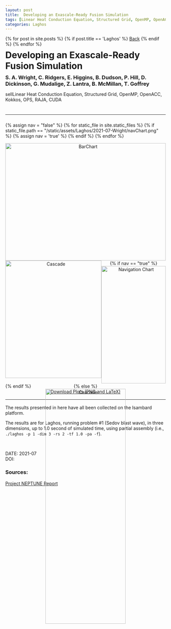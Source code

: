 ```yaml
---
layout: post
title:  Developing an Exascale-Ready Fusion Simulation
tags: [Linear Heat Conduction Equation, Structured Grid, OpenMP, OpenACC, Kokkos, OPS, RAJA, CUDA]
categories: Laghos
---
```

<link rel="stylesheet" href="https://fonts.googleapis.com/css2?family=Material+Symbols+Outlined:opsz,wght,FILL,GRAD@20,400,0,0" />
{% for post in site.posts %}
  {% if post.title == 'Laghos' %}
<a href="{{ site.baseurl }}{{ post.url }}">Back</a>
{% endif %}
{% endfor %}
<div class="dataHeader">
<h1 style="margin-top:9px;margin-bottom:0px;">Developing an Exascale-Ready Fusion Simulation</h1>
<h3 style="margin-top:9px;margin-bottom:0px;">S. A. Wright, C. Ridgers, E. Higgins, B. Dudson, P. Hill, D. Dickinson, G. Mudalige, Z. Lantra, B. McMillan, T. Goffrey</h3>
<s><p style="display: inline-block;"><span class="material-symbols-outlined">
sell</span>Linear Heat Conduction Equation, Structured Grid, OpenMP, OpenACC, Kokkos, OPS, RAJA, CUDA</p></s>
</div>
<hr style="margin-top:24px;margin-bottom:24px;">


{% assign nav = "false" %}
{% for static_file in site.static_files %}
{% if static_file.path == "/static/assets/Laghos/2021-07-Wright/navChart.png" %}
{% assign nav = 'true' %}
{% endif %} 
{% endfor %}

<div class="container">
<div class="top"><img src="{{ site.baseurl }}{% link static/assets/Laghos/2021-07-Wright/barChart.png %}" alt="BarChart"/>
</div>
<div class="bottom">
{% if nav == "true" %}
<div class="colCascade"><img src="{{ site.baseurl }}{% link static/assets/Laghos/2021-07-Wright/cascade.png %}" alt="Cascade" style="margin-right:2%;"/></div>
<div class="colNav"><img src="{{ site.baseurl }}{% link static/assets/Laghos/2021-07-Wright/navChart.png %}" alt="Navigation Chart "/></div>
</div>
{% else %}
<div class="singleCol"><img src="{{ site.baseurl }}{% link static/assets/Laghos/2021-07-Wright/cascade.png %}" alt="Cascade"/></div>
</div>
{% endif %}
</div>
<br>
<div class="plotsDownload"><a href="{{ site.baseurl }}{% link static/plots/Laghos/2021-07-Wright/plots.zip %}" download>Download Plots (PNG and LaTeX)</a></div>
<hr style="margin-top:16px;margin-bottom:16px;">


The results presented in here have all been collected on the Isambard platform.

The results are for Laghos, running problem #1 (Sedov blast wave), in three dimensions, up to 1.0 second of simulated time, using partial assembly (i.e., `./laghos -p 1 -dim 3 -rs 2 -tf 1.0 -pa -f`).

<br>

DATE: 2021-07 <br>
DOI: [](https://doi.org/)
<h3>Sources:</h3>

<style>
.container{
    text-align: center;
  width: 100%;
  max-height: 736px;
  height: 100vw;
  margin: 0;
  max-width: 736px;
}
.top{
    
    height: 50%;
    width: 100%;
}
.bottom{
    height: 50%;
    width: 100%;
}
img{
    height: 100%;
}
.colCascade{
            float: left;
            width: 60%;
            height: 100%;
            vertical-align: middle;
}
.colNav{
            float: left;
            width: 40%;
            height: 100%;
            vertical-align: middle;
}
.singleCol{
            position: relative;
            width: 50%;
            height: 100%;
            left: 25%;
}
.plotsDownload{
  text-align: center;
}
</style>


[Project NEPTUNE Report](https://github.com/ExCALIBUR-NEPTUNE/Documents/blob/main/reports/2067270/TN-02-4.pdf)<br>